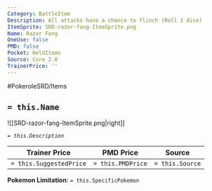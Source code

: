 ```yaml
---
Category: BattleItem
Description: All attacks have a chance to flinch (Roll 1 dice)
ItemSprite: SRD-razor-fang-ItemSprite.png
Name: Razor Fang
OneUse: false
PMD: false
Pocket: HeldItems
Source: Core 2.0
TrainerPrice: ''
---
```


#PokeroleSRD/Items

## `= this.Name`

![[SRD-razor-fang-ItemSprite.png|right]]

*`= this.Description`*

| Trainer Price           | PMD Price         | Source | 
| ----------------------- | ----------------- | ------ |
| `= this.SuggestedPrice` | `= this.PMDPrice` | `= this.Source`

**Pokemon Limitation**: `= this.SpecificPokemon`
